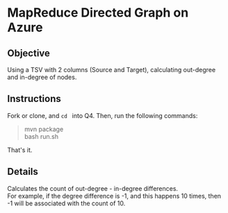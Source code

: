 # MapReduce Directed Graph on Azure
## Objective
Using a TSV with 2 columns (Source and Target), calculating out-degree and in-degree of nodes.

## Instructions
Fork or clone, and `cd ` into Q4.  Then, run the following commands:
>  mvn package  
>  bash run.sh

That's it.

## Details
Calculates the count of out-degree - in-degree differences.  
For example, if the degree difference is -1, and this happens 10 times, then -1 will be associated with the count of 10.
